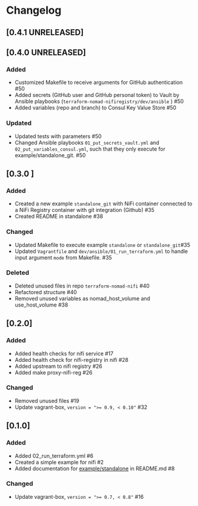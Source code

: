 # Changelog

## [0.4.1 UNRELEASED]

## [0.4.0 UNRELEASED]
### Added
- Customized Makefile to receive arguments for GitHub authentication #50
- Added secrets (GitHub user and GitHub personal token) to Vault by Ansible playbooks (`terraform-nomad-nifiregistry/dev/ansible` ) #50
- Added variables (repo and branch) to Consul Key Value Store #50

### Updated
- Updated tests with parameters #50
- Changed Ansible playbooks `01_put_secrets_vault.yml` and `02_put_variables_consul.yml`, such that they only execute for example/standalone_git. #50

## [0.3.0 ] 
### Added
- Created a new example `standalone_git` with NiFi container connected to a NiFi Registry container with git integration (Github) #35
- Created README in standalone #38
### Changed
- Updated Makefile to execute example `standalone` or `standalone_git`#35
- Updated `Vagrantfile` and `dev/ansible/01_run_terraform.yml` to handle input argument `mode` from Makefile. #35

### Deleted
- Deleted unused files in repo `terraform-nomad-nifi` #40
- Refactored structure #40
- Removed unused variables as nomad_host_volume and use_host_volume #38

## [0.2.0]
### Added
- Added health checks for nifi service #17
- Added health check for nifi-registry in nifi #28
- Added upstream to nifi registry #26
- Added make proxy-nifi-reg #26

### Changed
- Removed unused files #19
- Update vagrant-box, `version = ">= 0.9, < 0.10"` #32

## [0.1.0]

### Added
- Added 02_run_terraform.yml #6
- Created a simple example for nifi #2
- Added documentation for [example/standalone](example/standalone) in README.md #8

### Changed
- Update vagrant-box, `version = ">= 0.7, < 0.8"` #16
